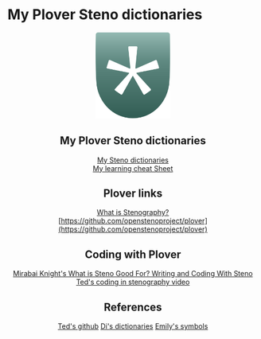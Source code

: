 # My Plover Steno dictionaries

<div align="center" class="icon-parent">
<img src="https://raw.githubusercontent.com/RandTrawick/Steno/64c3139f1064bf873d47f564138d1b95040514e9/assets/plover-icon.svg" alt="plover steno icon" width="150"/>

## My Plover Steno dictionaries
[My Steno dictionaries](https://github.com/RandTrawick/Steno/tree/master/dictionaries)  
[My learning cheat Sheet](MycheatSheet.md)  

## Plover links
[What is Stenography?](https://www.openstenoproject.org/)  
[https://github.com/openstenoproject/plover](https://github.com/openstenoproject/plover)  

## Coding with Plover
[Mirabai Knight's What is Steno Good For? Writing and Coding With Steno](http://plover.stenoknight.com/2010/04/writing-and-coding-with-steno.html)  
[Ted's coding in stenography video](https://www.youtube.com/watch?v=RBBiri3CD6w)  

## References
[Ted's github](https://github.com/morinted)
[Di's dictionaries](https://github.com/didoesdigital/steno-dictionaries)
[Emily's symbols](https://github.com/EPLHREU/emily-symbols)
</div>